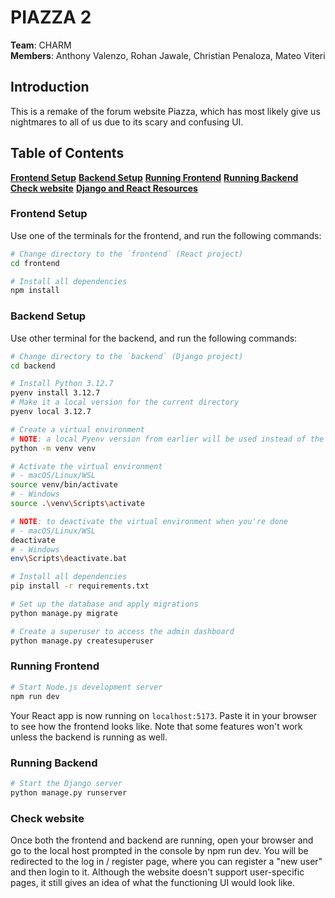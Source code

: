 # PIAZZA 2
**Team**: CHARM    
**Members**: Anthony Valenzo, Rohan Jawale, Christian Penaloza, Mateo Viteri

## Introduction
This is a remake of the forum website Piazza, which has most likely give us nightmares to all of us due to its scary and confusing UI.
## Table of Contents
**[Frontend Setup](#frontend-setup)**
**[Backend Setup](#backend-setup)**
**[Running Frontend](#running-frontend)**
**[Running Backend](#running-backend)**
**[Check website](#check-website)**
**[Django and React Resources](#django-and-react-resources)**



### Frontend Setup
Use one of the terminals for the frontend, and run the following commands:

```bash
# Change directory to the `frontend` (React project)
cd frontend

# Install all dependencies
npm install
```

### Backend Setup
Use other terminal for the backend, and run the following commands:

```bash
# Change directory to the `backend` (Django project)
cd backend

# Install Python 3.12.7
pyenv install 3.12.7
# Make it a local version for the current directory
pyenv local 3.12.7

# Create a virtual environment
# NOTE: a local Pyenv version from earlier will be used instead of the system one
python -m venv venv

# Activate the virtual environment
# - macOS/Linux/WSL
source venv/bin/activate
# - Windows
source .\venv\Scripts\activate

# NOTE: to deactivate the virtual environment when you're done
# - macOS/Linux/WSL
deactivate
# - Windows
env\Scripts\deactivate.bat

# Install all dependencies
pip install -r requirements.txt

# Set up the database and apply migrations
python manage.py migrate

# Create a superuser to access the admin dashboard
python manage.py createsuperuser
```

### Running Frontend
```bash
# Start Node.js development server
npm run dev
```
Your React app is now running on `localhost:5173`. Paste it in your browser to see how the frontend looks like. Note that some features won't work unless the backend is running as well.

### Running Backend
```bash
# Start the Django server
python manage.py runserver
```
### Check website
Once both the frontend and backend are running, open your browser and go to the local host prompted in the console by npm run dev. You will be redirected to the log in / register page, where you can register a "new user" and then login to it. Although the website doesn't support user-specific pages, it still gives an idea of what the functioning UI would look like.